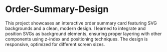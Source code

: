 # Order-Summary-Design
This project showcases an interactive order summary card featuring SVG backgrounds and a clean, modern design. I learned to integrate and position SVGs as background elements, ensuring proper layering with other components using z-index and positioning techniques. The design is responsive, optimized for different screen sizes.
